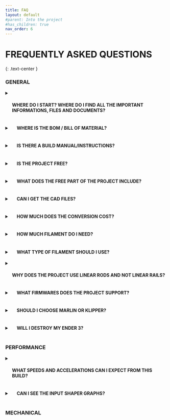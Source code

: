 ```yaml
---
title: FAQ
layout: default
#parent: Into the project
#has_children: true
nav_order: 6
---
```

# FREQUENTLY ASKED QUESTIONS
{: .text-center }

### GENERAL

<details>
    <summary><h4 style="display:inline-block;margin-left:1.5em"> WHERE DO I START? WHERE DO I FIND ALL THE IMPORTANT INFORMATIONS, FILES AND DOCUMENTS? </h4></summary>
<p>The main crossroad for the project is this website, where you will find all the important information and links to build the printer. I would recommend reading through the entire website starting with <a href="https://rh3d.xyz/">E3NG</a> and <a href="https://rh3d.xyz/into.html">Into the project</a>. If you want to get even deeper and be part of the community, <a href="https://discord.com/invite/Zkvu6uu2AR">join the Discord</a>.</p>
<p>Main STL files ready to print are hosted on <a href="https://www.printables.com/en/model/922401">Printables</a>.</p>
<p>CAD files are currently available through a small donation on <a href="https://ko-fi.com/rh3dcz">Ko-Fi</a>.</p>
</details>

<details>
    <summary><h4 style="display:inline-block;margin-left:1.5em"> WHERE IS THE BOM / BILL OF MATERIAL? </h4></summary>
<p>This project is using the <a href="https://rh3d.xyz/configure.html">CONFIGURATOR</a>, which includes the BOM and other necessary things.</p>
</details>

<details>
    <summary><h4 style="display:inline-block;margin-left:1.5em"> IS THERE A BUILD MANUAL/INSTRUCTIONS? </h4></summary>
<p>There is a build manual for the beta version, link is on the <a href="https://www.printables.com/en/model/922401">Printables</a> page.</p>
<p>Build manual for the E3 NG v1.2 is currently not existent but will be made.</p>
</details>

<details>
    <summary><h4 style="display:inline-block;margin-left:1.5em"> IS THE PROJECT FREE? </h4></summary>
<p>The project is free for personal use and for use in a commercial environment (print farms, content making, presentational purposes) but it is not allowed to sell the project parts, files or assembly kits without a permission.</p>
<p>It is released under <a href="https://creativecommons.org/licenses/by-nc-sa/4.0/">CC BY-NC-SA 4.0 license</a>.</p>
<p>If you wish to sell kits or parts for the project, feel free to contact me through the <a href="https://rh3d.xyz/feedback.html">feedback</a>.</p>
</details>

<details>
    <summary><h4 style="display:inline-block;margin-left:1.5em"> WHAT DOES THE FREE PART OF THE PROJECT INCLUDE? </h4></summary>
<p>STL files for printing all the parts, CONFIGURATOR with BILL OF MATERIAL and PRINTED PARTS. In the future, the BUILD MANUAL will also be included.</p>
</details>

<details>
    <summary><h4 style="display:inline-block;margin-left:1.5em"> CAN I GET THE CAD FILES? </h4></summary>
<p>As mentioned in the first answer, CAD files are currently available through a small donation on <a href="https://ko-fi.com/rh3dcz">Ko-Fi</a>.</p>
</details>

<details>
    <summary><h4 style="display:inline-block;margin-left:1.5em"> HOW MUCH DOES THE CONVERSION COST? </h4></summary>
<p>This is highly dependent on the choices you make during the printer configuration and build. For the best idea, it is recommend to open the <a href="https://rh3d.xyz/configure.html">CONFIGURATOR</a> and set your preferred setup, it will automatically calculate the estimated price.</p>
</details>

<details>
    <summary><h4 style="display:inline-block;margin-left:1.5em"> HOW MUCH FILAMENT DO I NEED? </h4></summary>
<p>This is the same case as the cost - the amount of filament needed is highly dependent on your choices but the <a href="https://rh3d.xyz/configure.html">CONFIGURATOR</a> will again automatically calculate how much filament you will need.</p>
<p>PS You can change the M (main) or A (accent) color in the chart to modify your color setup and see the changes.</p>
<p>PPS It is always good to expect some failed prints and have extra filament.</p>
</details>

<details>
    <summary><h4 style="display:inline-block;margin-left:1.5em"> WHAT TYPE OF FILAMENT SHOULD I USE? </h4></summary>
<p>For filament recommendations and print instructions, look at the <a href="https://rh3d.xyz/printing.html">PRINTING PARTS</a>.</p>
</details>

<details>
    <summary><h4 style="display:inline-block;margin-left:1.5em"> WHY DOES THE PROJECT USE LINEAR RODS AND NOT LINEAR RAILS? </h4></summary>
<p>Linear rods were chosen as a cheaper and more accessible option. They are also very reliable, tested and proven to work very well.</p>
<p>Me and some community members (mainly Mr. Puffington - thanks!) have been testing the performance of linear rods and compared to linear rail setup (user mod based on Voron Trident gantry), version with linear rods has been supperior allowing higher accelerations with clean input shaper results.</p>
</details>

<details>
    <summary><h4 style="display:inline-block;margin-left:1.5em"> WHAT FIRMWARES DOES THE PROJECT SUPPORT? </h4></summary>
<p>The project natively supports both Marlin and Klipper but nothing is stopping you from using other FW.</p>
<p>The board compatibility will also be getting wider.</p>
</details>

<details>
    <summary><h4 style="display:inline-block;margin-left:1.5em"> SHOULD I CHOOSE MARLIN OR KLIPPER? </h4></summary>
<p>I think both firmwares are very similar in the daily use capabilities, both support latest and high end features. Marlin benefits from running on a single board with a display controller that makes it a simple and solid setup with no added costs while Klipper supports more detailed tuning and with the added SBC it has more capabilities in printing faster. It is also simpler to reconfigure your printer without need to reflash the firmware, although Marlin has a lot of variables that can be changed after flashing the FW.</p>
</details>

<details>
    <summary><h4 style="display:inline-block;margin-left:1.5em"> WILL I DESTROY MY ENDER 3? </h4></summary>
<p>No, this conversion will improve your Ender 3 in probably every way. If you decide to convert it just make sure and check at least twice that you have everything ready and that you understand what you are going to do. If you still decide that you liked your Ender 3 more than Ender 3 NG don't worry, the project is designed so that you don't make any changes to the printer parts that would prevent you from rebuilding back to Ender 3.</p>
</details>

### PERFORMANCE

<details>
    <summary><h4 style="display:inline-block;margin-left:1.5em"> WHAT SPEEDS AND ACCELERATIONS CAN I EXPECT FROM THIS BUILD? </h4></summary>
<p>This is hugely dependent on the quality and precision of your build, used parts and the final tuning you will perform. Usually well build and well tuned printers are capable of printing at around 300-400 mm/s and 10-15K mm/s2 with still pretty good quality. That is about as fast as you can get with the stock creality stepper motors.</p>
</details>

<details>
    <summary><h4 style="display:inline-block;margin-left:1.5em"> CAN I SEE THE INPUT SHAPER GRAPHS? </h4></summary>
<p>Similarly to the previous question, the IS result is a lot dependent on the build quality. Below I am posting some of my input shaper graphs.</p>
<p>    1. With printed frame verticals, no enclosure.</p>
<p>    2. With ultimate frame and enclosure (4mm panels + 5mm door).</p>
</details>

### MECHANICAL

[Ender 3 NG]: https://rh3d.xyz/
[Into the project]: https://rh3d.xyz/into.html
[join the Discord]: https://discord.com/invite/Zkvu6uu2AR
[Printables]: https://www.printables.com/en/model/922401
[Ko-Fi]: https://ko-fi.com/rh3dcz
[CONFIGURATOR]: https://rh3d.xyz/configure.html
[PRINTING PARTS]: https://rh3d.xyz/printing.html

